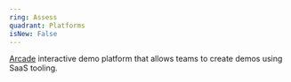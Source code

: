 ```yaml
---
ring: Assess
quadrant: Platforms
isNew: False
---
```



[Arcade](https://arcade.dev/) interactive demo platform that allows teams to create demos using SaaS tooling.

